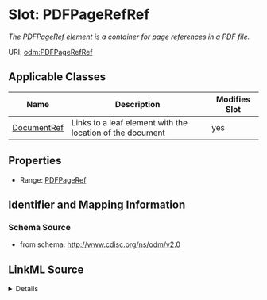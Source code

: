 # Slot: PDFPageRefRef


_The PDFPageRef element is a container for page references in a PDF file._



URI: [odm:PDFPageRefRef](http://www.cdisc.org/ns/odm/v2.0/PDFPageRefRef)



<!-- no inheritance hierarchy -->




## Applicable Classes

| Name | Description | Modifies Slot |
| --- | --- | --- |
[DocumentRef](DocumentRef.md) | Links to a leaf element with the location of the document |  yes  |







## Properties

* Range: [PDFPageRef](PDFPageRef.md)





## Identifier and Mapping Information







### Schema Source


* from schema: http://www.cdisc.org/ns/odm/v2.0




## LinkML Source

<details>
```yaml
name: PDFPageRefRef
description: The PDFPageRef element is a container for page references in a PDF file.
from_schema: http://www.cdisc.org/ns/odm/v2.0
rank: 1000
identifier: false
alias: PDFPageRefRef
domain_of:
- DocumentRef
range: PDFPageRef

```
</details>